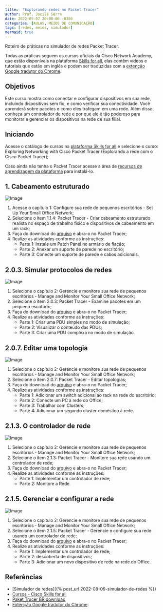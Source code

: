 ```yaml
---
title:  "Explorando redes no Packet Tracer"
author: Prof. Jocilé Serra
date: 2022-09-07 20:00:00 -0300
categories: [AULAS, MEIOS DE COMUNICAÇÃO]
tags: [redes, meios, simulador]
mermaid: true
---
```

Roteiro de práticas no simulador de redes Packet Tracer.

Todas as práticas seguem os cursos oficiais da Cisco Network Academy, que estão disponíveis na plataforma [Skills for all](https://skillsforall.com/), elas contêm vídeos e tutoriais que estão em inglês e podem ser traduzidas com a [extenção Google tradutor do Chrome](https://canaltech.com.br/utilitarios/conheca-a-extensao-do-google-tradutor-para-o-chrome/).

## Objetivos

 Este curso mostra como conectar e configurar dispositivos em sua rede, incluindo dispositivos sem fio, e como verificar sua conectividade. Você aprenderá sobre pacotes e como eles trafegam em uma rede. Além disso, conheça um controlador de rede e por que ele é tão poderoso para monitorar e gerenciar os dispositivos na rede de sua filial.

## Iniciando

Acesse o catálogo de cursos na [plataforma Skills for all](https://skillsforall.com/) e selecione o curso: Exploring Networking with Cisco Packet Tracer (Explorando a rede com o Cisco Packet Tracer);

Caso ainda não tenha o Packet Tracer acesse a área de [recursos de aprendizagem da plataforma](https://skillsforall.com/resources/lab-downloads?userLang=pt-BR) para instalá-lo.

## 1. Cabeamento estruturado

![Image](https://user-images.githubusercontent.com/45495068/189006411-a994beab-3859-414b-932c-86c4bd1d9d52.png)

1. Acesse o capítulo 1: Configure sua rede de pequenos escritórios - Set Up Your Small Office Network;
2. Selecione o ítem 1.1.4: Packet Tracer - Criar cabeamento estruturado realista no espaço de trabalho físico e dispositivos de cabeamento em um rack;
3. Faça do download do [arquivo](https://contenthub.netacad.com/sgp/i2ptnet/1.0/en-US/m1/course/en-US/assets/1.1.4packet-tracer-create-realistic-structured-cablinginthe-physical-workspaceand-cabling-devices-ina-rack.pka) e abra-o no Packet Tracer;
4. Realize as atividades conforme as instruções:
   - Parte 1: Instale um Patch Panel no armário de fiação;
   - Parte 2: Anexar um suporte de parede no escritório;
   - Parte 3: Conecte um suporte de parede e cabos adicionais.

## 2.0.3. Simular protocolos de redes

![Image](https://user-images.githubusercontent.com/45495068/189006998-23c3375c-741e-4986-8914-d31527448b6b.png)

1. Selecione o capítulo 2: Gerencie e monitore sua rede de pequenos escritórios - Manage and Monitor Your Small Office Network;
2. Selecione o ítem 2.0.3: Packet Tracer - Examine pacotes em um pequeno escritório;
3. Faça do download do [arquivo](https://contenthub.netacad.com/sgp/i2ptnet/1.0/en-US/m2/course/en-US/assets/2.0.3packettracerexaminepacketsinesmalloffice.pka) e abra-o no Packet Tracer;
4. Realize as atividades conforme as instruções:
   - Parte 1: Criar uma PDU simples no modo de simulação;
   - Parte 2: Visualizar o conteúdo das PDUs;
   - Parte 3: Criar uma PDU complexa no modo de simulação.

## 2.0.7. Editar uma topologia

![Image](https://user-images.githubusercontent.com/45495068/189008426-fb06ecfc-0ea0-463d-8137-686daba63d7e.png)

1. Selecione o capítulo 2: Gerencie e monitore sua rede de pequenos escritórios - Manage and Monitor Your Small Office Network;
2. Selecione o ítem 2.0.7: Packet Tracer - Editar topologias;
3. Faça do download do [arquivo](https://contenthub.netacad.com/sgp/i2ptnet/1.0/en-US/m2/course/en-US/assets/2.0.7packetrtacer-edittoplogies.pka) e abra-o no Packet Tracer;
4. Realize as atividades conforme as instruções:
   - Parte 1: Adicionar um switch adicional ao rack na rede do escritório;
   - Parte 2: Conecte um PC à rede do Office;
   - Parte 3: Trabalhar com Clusters;
   - Parte 4: Adicionar um segundo cluster doméstico à rede.

## 2.1.3. O controlador de rede

![Image](https://user-images.githubusercontent.com/45495068/189009986-7a97d4ed-2ed2-4f20-a333-1466dc62c2a8.png)

1. Selecione o capítulo 2: Gerencie e monitore sua rede de pequenos escritórios - Manage and Monitor Your Small Office Network;
2. Selecione o ítem 2.1.3: Packet Tracer - Monitore sua rede usando um controlador de rede;
3. Faça do download do [arquivo](https://contenthub.netacad.com/sgp/i2ptnet/1.0/en-US/m2/course/en-US/assets/2.1.3packettracermonitoryournetworkusinganetworkcontroller.pka) e abra-o no Packet Tracer;
4. Realize as atividades conforme as instruções:
   - Parte 1: Implementar um controlador de rede;
   - Parte 2: Monitore a Rede.

## 2.1.5. Gerenciar e configurar a rede

![Image](https://user-images.githubusercontent.com/45495068/189011177-7063f412-5316-459f-b700-a08dc11e80a4.png)

1. Selecione o capítulo 2: Gerencie e monitore sua rede de pequenos escritórios - Manage and Monitor Your Small Office Network;
2. Selecione o ítem 2.1.5: Packet Tracer - Gerencie e configure sua rede usando um controlador de rede;
3. Faça do download do [arquivo](https://contenthub.netacad.com/sgp/i2ptnet/1.0/en-US/m2/course/en-US/assets/2.1.5-packet-tracer-manage-and-configure-your-network-using-a-network-controller.pka) e abra-o no Packet Tracer;
4. Realize as atividades conforme as instruções:
   - Parte 1: Implementar um controlador de rede;
   - Parte 2: descoberta de dispositivos;
   - Parte 3: Adicionar um novo dispositivo de rede na rede do Office.

## Referências

- [Simulador de redes]({% post_url 2022-08-09-simulador-de-redes %})
- [Cursos - Cisco Skills for all](https://skillsforall.com/)
- [Paket Tracer BR download](https://skillsforall.com/resources/lab-downloads?userLang=pt-BR)
- [Extenção Google tradutor do Chrome](https://canaltech.com.br/utilitarios/conheca-a-extensao-do-google-tradutor-para-o-chrome/).
